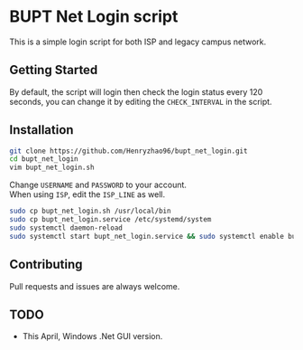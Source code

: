 # BUPT Net Login script

This is a simple login script for both ISP and legacy campus network.

## Getting Started

By default, the script will login then check the login status every 120 seconds, 
you can change it by editing the `CHECK_INTERVAL` in the script.

## Installation

```sh
git clone https://github.com/Henryzhao96/bupt_net_login.git
cd bupt_net_login
vim bupt_net_login.sh
```

Change `USERNAME` and `PASSWORD` to your account.  
When using `ISP`, edit the `ISP_LINE` as well.

```sh
sudo cp bupt_net_login.sh /usr/local/bin
sudo cp bupt_net_login.service /etc/systemd/system
sudo systemctl daemon-reload
sudo systemctl start bupt_net_login.service && sudo systemctl enable bupt_net_login.service
```

## Contributing

Pull requests and issues are always welcome.

## TODO

- This April, Windows .Net GUI version.
